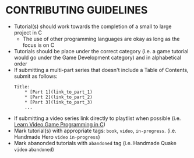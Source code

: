 # CONTRIBUTING GUIDELINES

* Tutorial(s) should work towards the completion of a small to large project in C
    * The use of other programming languages are okay as long as the focus is on C
* Tutorials should be place under the correct category (i.e. a game tutorial would go under the Game Development category) and in alphabetical order
* If submitting a multi-part series that doesn't include a Table of Contents, submit as follows:
    ```
    Title:
        * [Part 1](link_to_part_1)
        * [Part 2](link_to_part_2)
        * [Part 3](link_to_part_3)
        ...
    ```
* If submitting a video series link directly to playtlist when possible (i.e. [Learn Video Game Programming in C](https://www.youtube.com/playlist?list=PLT6WFYYZE6uLMcPGS3qfpYm7T_gViYMMt))
* Mark tutorial(s) with appropriate tags: `book`, `video`, `in-progress`. (i.e. Handmade Hero `video` `in-progress`)
* Mark abanonded tutorials with `abandoned` tag (i.e. Handmade Quake `video` `abandoned`)
